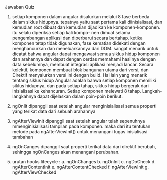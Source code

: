 Jawaban Quiz 

1. setiap komponen dalam angular disalurkan melalui 8 fase berbeda dalam siklus hidupnya. tepatnya yaitu saat pertama kali 
diinisialisasi, dan kemudian root dibuat dan kemudian dijadikan ke komponen-komponen. itu selalu diperiksa setiap kali kompo-
nen dimuat selama pengembangan aplikasi dan diperbarui secara bertahap. ketika komponen tetap tidak digunakan, fase kematian
didekati dengan menghancurkan dan meneluarkannya dari DOM. sangat menarik untuk dicatat bahwa angular dapat mengawasi semua 
siklus hidup komponen dan arahannya dan dapat dengan cerdas memahami hasilnya dengan data sebelumnya, membuat integrasi aplikasi
menjadi lancar. Secara kolektif, komponen membuat blok bangunan utama dari versi, dan Direktif menyalurkan versi ini dengan build. 
Hal lain yang menarik tentang siklus hidup Angular adalah bahwa setiap komponen memiliki siklus hidupnya, dan pada setiap tahap, 
siklus hidup bergerak dari inisialisasi ke kehancuran. Setiap komponen melewati 8 tahap. Langkah-langkahnya dapat dijelaskan dalam poin-poin berikut.

2. ngOnIit dipanggil saat setelah angular menginisialisasi semua properti yang terikat data dari sebuah arahannya

3. ngAfterViewInit dipanggil saat setelah angular telah sepenuhnya mmenginisialisasi tampilan pada komponen. 
maka dari itu tentukan metode pada ngAfterViewInit() untuk menangani tugas inisialisasi tambahan 

4. ngOnCanges dipanggil saat properti terikat data dari direktif berubah, sehingga ngOnCanges akan menangani perubahan. 

5. urutan hooks lifecycle :
    a. ngOnChanges 
    b. ngOnInit
    c. ngDoCheck
    d. ngAfterContentInit
    e. ngAfterContentChecked
    f. ngAfterViewInit
    g. ngAfterViewChecked
